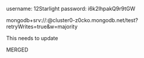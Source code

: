 username: 12Starlight
password: i6k2IhpakQ9r9tGW

mongodb+srv://<username>:<password>@cluster0-z0cko.mongodb.net/test?retryWrites=true&w=majority


This needs to update  

MERGED